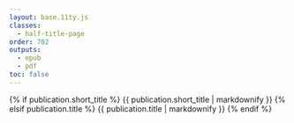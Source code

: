 ```yaml
---
layout: base.11ty.js
classes:
  - half-title-page
order: 702
outputs:
  - epub
  - pdf
toc: false
---
```


<section class="half-title">

{% if publication.short_title %}
  {{ publication.short_title | markdownify }}
{% elsif publication.title %}
  {{ publication.title | markdownify }}
{% endif %}

</section>
